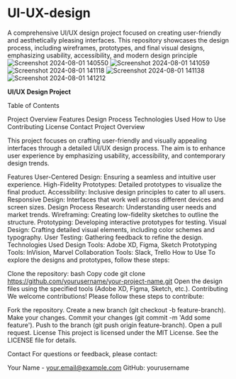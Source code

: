 # UI-UX-design
A comprehensive UI/UX design project focused on creating user-friendly and aesthetically pleasing interfaces. This repository showcases the design process, including wireframes, prototypes, and final visual designs, emphasizing usability, accessibility, and modern design principle
![Screenshot 2024-08-01 140550](https://github.com/user-attachments/assets/17b419f7-662f-4da0-85b7-87c6390441f1)
![Screenshot 2024-08-01 141059](https://github.com/user-attachments/assets/e64473d1-78e4-474f-b628-af7d2fe4aacf)
![Screenshot 2024-08-01 141118](https://github.com/user-attachments/assets/2ecb8f63-8183-4654-ba8d-254ba72e919a)
![Screenshot 2024-08-01 141138](https://github.com/user-attachments/assets/1cf45527-3159-46dc-9155-467ddac35a64)
![Screenshot 2024-08-01 141212](https://github.com/user-attachments/assets/3a3b5362-3ec7-4d4b-9b89-916e34aba09f)



**UI/UX Design Project**

Table of Contents

Project Overview
Features
Design Process
Technologies Used
How to Use
Contributing
License
Contact
Project Overview

This project focuses on crafting user-friendly and visually appealing interfaces through a detailed UI/UX design process. The aim is to enhance user experience by emphasizing usability, accessibility, and contemporary design trends.

Features
User-Centered Design: Ensuring a seamless and intuitive user experience.
High-Fidelity Prototypes: Detailed prototypes to visualize the final product.
Accessibility: Inclusive design principles to cater to all users.
Responsive Design: Interfaces that work well across different devices and screen sizes.
Design Process
Research: Understanding user needs and market trends.
Wireframing: Creating low-fidelity sketches to outline the structure.
Prototyping: Developing interactive prototypes for testing.
Visual Design: Crafting detailed visual elements, including color schemes and typography.
User Testing: Gathering feedback to refine the design.
Technologies Used
Design Tools: Adobe XD, Figma, Sketch
Prototyping Tools: InVision, Marvel
Collaboration Tools: Slack, Trello
How to Use
To explore the designs and prototypes, follow these steps:

Clone the repository:
bash
Copy code
git clone https://github.com/yourusername/your-project-name.git
Open the design files using the specified tools (Adobe XD, Figma, Sketch, etc.).
Contributing
We welcome contributions! Please follow these steps to contribute:

Fork the repository.
Create a new branch (git checkout -b feature-branch).
Make your changes.
Commit your changes (git commit -m 'Add some feature').
Push to the branch (git push origin feature-branch).
Open a pull request.
License
This project is licensed under the MIT License. See the LICENSE file for details.

Contact
For questions or feedback, please contact:

Your Name - your.email@example.com
GitHub: yourusername
